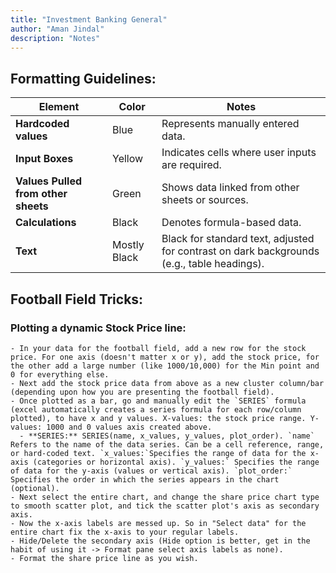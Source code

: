 ```yaml
---
title: "Investment Banking General"
author: "Aman Jindal"
description: "Notes"
---
```


## Formatting Guidelines:

| **Element**                 | **Color**     | **Notes**                                                     |
|-----------------------------|---------------|-------------------------------------------------------------|
| **Hardcoded values**        | Blue          | Represents manually entered data.                           |
| **Input Boxes**             | Yellow        | Indicates cells where user inputs are required.             |
| **Values Pulled from other sheets** | Green | Shows data linked from other sheets or sources.             |
| **Calculations**            | Black         | Denotes formula-based data.                                 |
| **Text**                    | Mostly Black  | Black for standard text, adjusted for contrast on dark backgrounds (e.g., table headings). |

## Football Field Tricks:

### Plotting a dynamic Stock Price line:

    - In your data for the football field, add a new row for the stock price. For one axis (doesn't matter x or y), add the stock price, for the other add a large number (like 1000/10,000) for the Min point and 0 for everything else.
    - Next add the stock price data from above as a new cluster column/bar (depending upon how you are presenting the football field).
    - Once plotted as a bar, go and manually edit the `SERIES` formula (excel automatically creates a series formula for each row/column plotted), to have x and y values. X-values: the stock price range. Y-values: 1000 and 0 values axis created above.
      - **SERIES:** SERIES(name, x_values, y_values, plot_order). `name` Refers to the name of the data series. Can be a cell reference, range, or hard-coded text. `x_values:`Specifies the range of data for the x-axis (categories or horizontal axis). `y_values:` Specifies the range of data for the y-axis (values or vertical axis). `plot_order:` Specifies the order in which the series appears in the chart (optional).
    - Next select the entire chart, and change the share price chart type to smooth scatter plot, and tick the scatter plot's axis as secondary axis.
    - Now the x-axis labels are messed up. So in "Select data" for the entire chart fix the x-axis to your regular labels.
    - Hide/Delete the secondary axis (Hide option is better, get in the habit of using it -> Format pane select axis labels as none).
    - Format the share price line as you wish.
  